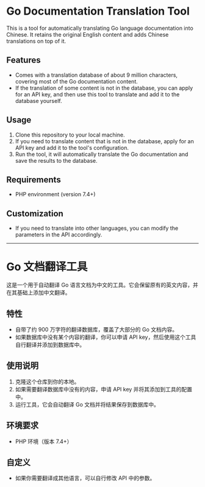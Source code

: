 # Go Documentation Translation Tool

This is a tool for automatically translating Go language documentation into Chinese. It retains the original English content and adds Chinese translations on top of it.

## Features

- Comes with a translation database of about 9 million characters, covering most of the Go documentation content.
- If the translation of some content is not in the database, you can apply for an API key, and then use this tool to translate and add it to the database yourself.

## Usage

1. Clone this repository to your local machine.
2. If you need to translate content that is not in the database, apply for an API key and add it to the tool's configuration.
3. Run the tool, it will automatically translate the Go documentation and save the results to the database.

## Requirements

- PHP environment (version 7.4+)

## Customization

- If you need to translate into other languages, you can modify the parameters in the API accordingly.

---

# Go 文档翻译工具

这是一个用于自动翻译 Go 语言文档为中文的工具。它会保留原有的英文内容，并在其基础上添加中文翻译。

## 特性

- 自带了约 900 万字符的翻译数据库，覆盖了大部分的 Go 文档内容。
- 如果数据库中没有某个内容的翻译，你可以申请 API key，然后使用这个工具自行翻译并添加到数据库中。

## 使用说明

1. 克隆这个仓库到你的本地。
2. 如果需要翻译数据库中没有的内容，申请 API key 并将其添加到工具的配置中。
3. 运行工具，它会自动翻译 Go 文档并将结果保存到数据库中。

## 环境要求

- PHP 环境（版本 7.4+）

## 自定义

- 如果你需要翻译成其他语言，可以自行修改 API 中的参数。